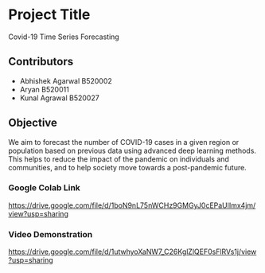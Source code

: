 # Project Title

Covid-19 Time Series Forecasting

## Contributors
- Abhishek Agarwal B520002
- Aryan B520011
- Kunal Agrawal B520027

## Objective

We aim to forecast the number of COVID-19 cases in a given region or population based on previous data using advanced deep learning methods. This helps to reduce the impact of the pandemic on individuals and communities, and to help society move towards a post-pandemic future.

### Google Colab Link

[https://drive.google.com/file/d/1boN9nL75nWCHz9GMGyJ0cEPaUlImx4jm/view?usp=sharing
](https://colab.research.google.com/drive/1boN9nL75nWCHz9GMGyJ0cEPaUlImx4jm)

### Video Demonstration

https://drive.google.com/file/d/1utwhyoXaNW7_C26KglZlQEF0sFlRVs1j/view?usp=sharing
